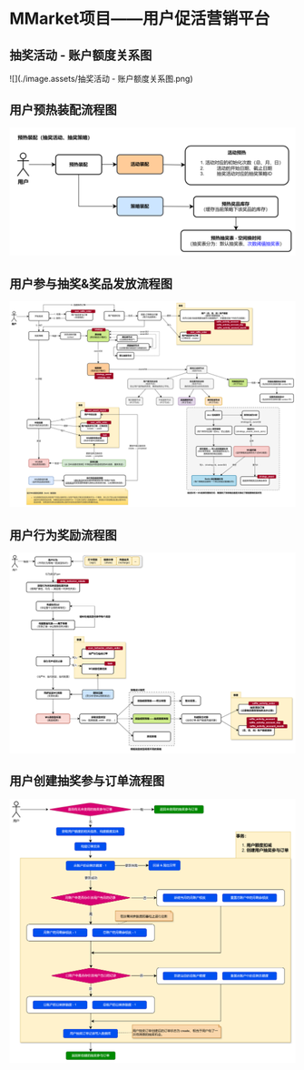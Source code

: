 # MMarket项目——用户促活营销平台



## 抽奖活动 - 账户额度关系图

![](./image.assets/抽奖活动 - 账户额度关系图.png)



## 用户预热装配流程图

![](./image.assets/用户预热装配流程图.png)



## 用户参与抽奖&奖品发放流程图

![](./image.assets/用户参与抽奖&奖品发放流程图.png)



## 用户行为奖励流程图

![](./image.assets/用户行为奖励流程图.png)



## 用户创建抽奖参与订单流程图

![](./image.assets/用户创建抽奖参与订单.png)

